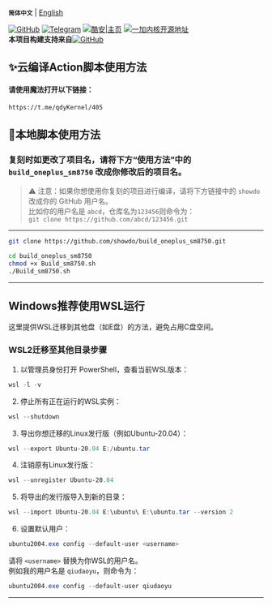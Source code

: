 **`简体中文`** | [English](README-en.md)<br>

[![GitHub](https://img.shields.io/badge/-GitHub|@showdo-181717?logo=github&logoColor=white&style=flat-square)](https://github.com/showdo/build_oneplus_sm8750)
[![Telegram](https://img.shields.io/badge/Telegram-频道-blue.svg?logo=telegram)](https://t.me/qdykernel)
[![酷安|主页](https://img.shields.io/badge/酷安%7C主页-3DDC84?style=flat-square&logo=android&logoColor=white)](http://www.coolapk.com/u/1624571)
[![一加内核开源地址](https://img.shields.io/badge/一加内核开源地址-EB0029?logo=oneplus&logoColor=white&style=flat-square)](https://github.com/OnePlusOSS/kernel_manifest)
<br><b>本项目构建支持来自</b>[![GitHub](https://img.shields.io/badge/-GitHub|@HanKuCha-181717?logo=github&logoColor=white&style=flat-square)](https://github.com/HanKuCha/oneplus13_a5p_sukisu)<br>
## ✨云编译Action脚本使用方法
#### 请使用魔法打开以下链接：
```bash
https://t.me/qdyKernel/405
```
## 🎁本地脚本使用方法
### 复刻时如更改了项目名，请将下方“使用方法”中的 `build_oneplus_sm8750` 改成你修改后的项目名。
> ⚠️ 注意：如果你想使用你复刻的项目进行编译，请将下方链接中的 `showdo` 改成你的 GitHub 用户名。  
> 比如你的用户名是 `abcd`，仓库名为`123456`则命令为：  
> `git clone https://github.com/abcd/123456.git`
---
```bash
git clone https://github.com/showdo/build_oneplus_sm8750.git
```


```bash
cd build_oneplus_sm8750
chmod +x Build_sm8750.sh
./Build_sm8750.sh
```

---

## Windows推荐使用WSL运行  
这里提供WSL迁移到其他盘（如E盘）的方法，避免占用C盘空间。

### WSL2迁移至其他目录步骤

1. 以管理员身份打开 PowerShell，查看当前WSL版本：

```powershell
wsl -l -v
```

2. 停止所有正在运行的WSL实例：

```powershell
wsl --shutdown
```

3. 导出你想迁移的Linux发行版（例如Ubuntu-20.04）：

```powershell
wsl --export Ubuntu-20.04 E:/ubuntu.tar
```

4. 注销原有Linux发行版：

```powershell
wsl --unregister Ubuntu-20.04
```

5. 将导出的发行版导入到新的目录：

```powershell
wsl --import Ubuntu-20.04 E:\ubuntu\ E:\ubuntu.tar --version 2
```

6. 设置默认用户：

```powershell
ubuntu2004.exe config --default-user <username>
```

请将 `<username>` 替换为你WSL的用户名。  
例如我的用户名是 `qiudaoyu`，则命令为：

```powershell
ubuntu2004.exe config --default-user qiudaoyu
```

---

